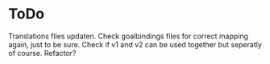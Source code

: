 # ToDo

Translations files updaten.
Check goalbindings files for correct mapping again, just to be sure.
Check if v1 and v2 can be used together but seperatly of course.
Refactor?
